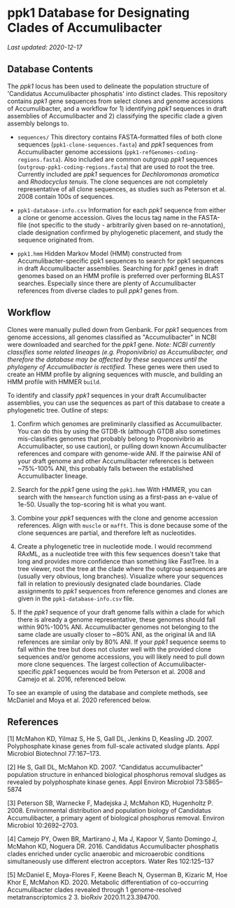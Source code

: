 # ppk1 Database for Designating Clades of Accumulibacter

_Last updated: 2020-12-17_

## Database Contents 

The _ppk1_ locus has been used to delineate the population structure of 'Candidatus Accumulibacter phosphatis' into distinct clades. This repository contains _ppk1_ gene sequences from select clones and genome accessions of Accumulibacter, and a workflow for 1) identifying _ppk1_ sequences in draft assemblies of Accumulibacter and 2) classifying the specific clade a given assembly belongs to. 

- `sequences/` This directory contains FASTA-formatted files of both clone sequences (`ppk1-clone-sequences.fasta`) and _ppk1_ sequences from Accumulibacter genome accessions (`ppk1-refGenomes-coding-regions.fasta`). Also included are common outgroup _ppk1_ sequences (`outgroup-ppk1-coding-regions.fasta`) that are used to root the tree. Currently included are _ppk1_ sequences for _Dechloromonas aromatica_ and _Rhodocyclus tenuis_. The clone sequences are not completely representative of all clone sequences, as studies such as Peterson et al. 2008 contain 100s of sequences.

- `ppk1-database-info.csv` Information for each _ppk1_ sequence from either a clone or genome accession. Gives the locus tag name in the FASTA-file (not specific to the study - arbitrarily given based on re-annotation), clade designation confirmed by phylogenetic placement, and study the sequence originated from. 

- `ppk1.hmm` Hidden Markov Model (HMM) constructed from Accumulibacter-specific ppk1 sequences to search for ppk1 sequences in draft Accumulibacter assemblies. Searching for _ppk1_ genes in draft genomes based on an HMM profile is preferred over performing BLAST searches. Especially since there are plenty of Accumulibacter references from diverse clades to pull _ppk1_ genes from.  

## Workflow

Clones were manually pulled down from Genbank. For _ppk1_ sequences from genome accessions, all genomes classified as "Accumulibacter" in NCBI were downloaded and searched for the _ppk1_ gene. _Note: NCBI currently classifies some related lineages (e.g. Proponivibrio) as Accumulibacter, and therefore the database may be affected by these sequences until the phylogeny of Accumulibacter is rectified._ These genes were then used to create an HMM profile by aligning sequences with muscle, and building an HMM profile with HMMER `build`. 

To identify and classify _ppk1_ sequences in your draft Accumulibacter assemblies, you can use the sequences as part of this database to create a phylogenetic tree. Outline of steps:  

1. Confirm which genomes are preliminarily classified as Accumulibacter. You can do this by using the GTDB-tk (although GTDB also sometimes mis-classifies genomes that probably belong to Proponivibrio as Accumulibacter, so use caution), or pulling down known Accumulibacter references and compare with genome-wide ANI. If the pairwise ANI of your draft genome and other Accumulibacter references is between ~75%-100% ANI, this probably falls between the established Accumulibacter lineage.  

2. Search for the _ppk1_ gene using the `ppk1.hmm` With HMMER, you can search with the `hmmsearch` function using as a first-pass an e-value of 1e-50. Usually the top-scoring hit is what you want. 

3. Combine your _ppk1_ sequences with the clone and genome accession references. Align with `muscle` or `mafft`. This is done because some of the clone sequences are partial, and therefore left as nucleotides. 

4. Create a phylogenetic tree in nucleotide mode. I would recommend RAxML, as a nucleotide tree with this few sequences doesn't take that long and provides more confidence than something like FastTree. In a tree viewer, root the tree at the clade where the outgroup sequences are (usually very obvious, long branches). Visualize where your sequences fall in relation to previously designated clade boundaries. Clade assignments to _ppk1_ sequences from reference genomes and clones are given in the `ppk1-database-info.csv` file. 

5. If the _ppk1_ sequence of your draft genome falls within a clade for which there is already a genome representative, these genomes should fall within 90%-100% ANI. Accumulibacter genomes not belonging to the same clade are usually closer to ~80% ANI, as the original IA and IIA references are similar only by 80% ANI. If your _ppk1_ sequence seems to fall within the tree but does not cluster well with the provided clone sequences and/or genome accessions, you will likely need to pull down more clone sequences. The largest collection of Accumulibacter-specific _ppk1_ sequences would be from Peterson et al. 2008 and Camejo et al. 2016, referenced below. 

To see an example of using the database and complete methods, see McDaniel and Moya et al. 2020 referenced below. 

## References

[1] McMahon KD, Yilmaz S, He S, Gall DL, Jenkins D, Keasling JD. 2007. Polyphosphate kinase genes from full-scale activated sludge plants. Appl Microbiol Biotechnol 77:167–173.

[2] He S, Gall DL, McMahon KD. 2007. “Candidatus accumulibacter” population structure in enhanced biological phosphorus removal sludges as revealed by polyphosphate kinase genes. Appl Environ Microbiol 73:5865–5874

[3] Peterson SB, Warnecke F, Madejska J, McMahon KD, Hugenholtz P. 2008. Environmental distribution and population biology of Candidatus Accumulibacter, a primary agent of biological phosphorus removal. Environ Microbiol 10:2692–2703.

[4] Camejo PY, Owen BR, Martirano J, Ma J, Kapoor V, Santo Domingo J, McMahon KD, Noguera DR. 2016. Candidatus Accumulibacter phosphatis clades enriched under cyclic anaerobic and microaerobic conditions simultaneously use different electron acceptors. Water Res 102:125–137

[5] McDaniel E, Moya-Flores F, Keene Beach N, Oyserman B, Kizaric M, Hoe Khor E, McMahon KD. 2020. Metabolic differentiation of co-occurring Accumulibacter clades revealed through 1 genome-resolved metatranscriptomics 2 3. bioRxiv 2020.11.23.394700.